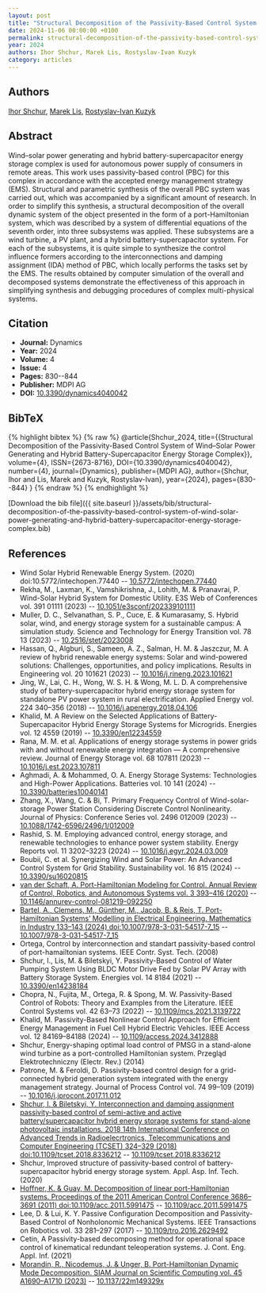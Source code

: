 ```yaml
---
layout: post
title: "Structural Decomposition of the Passivity-Based Control System of Wind–Solar Power Generating and Hybrid Battery-Supercapacitor Energy Storage Complex"
date: 2024-11-06 00:00:00 +0100
permalink: structural-decomposition-of-the-passivity-based-control-system-of-wind-solar-power-generating-and-hybrid-battery-supercapacitor-energy-storage-complex
year: 2024
authors: Ihor Shchur, Marek Lis, Rostyslav-Ivan Kuzyk
category: articles
---
```

 
## Authors
[Ihor Shchur](authors/igor-z-shchur), [Marek Lis](authors/marek-lis), [Rostyslav-Ivan Kuzyk](authors/rostyslav-ivan-kuzyk)
 
## Abstract
Wind–solar power generating and hybrid battery-supercapacitor energy storage complex is used for autonomous power supply of consumers in remote areas. This work uses passivity-based control (PBC) for this complex in accordance with the accepted energy management strategy (EMS). Structural and parametric synthesis of the overall PBC system was carried out, which was accompanied by a significant amount of research. In order to simplify this synthesis, a structural decomposition of the overall dynamic system of the object presented in the form of a port-Hamiltonian system, which was described by a system of differential equations of the seventh order, into three subsystems was applied. These subsystems are a wind turbine, a PV plant, and a hybrid battery-supercapacitor system. For each of the subsystems, it is quite simple to synthesize the control influence formers according to the interconnections and damping assignment (IDA) method of PBC, which locally performs the tasks set by the EMS. The results obtained by computer simulation of the overall and decomposed systems demonstrate the effectiveness of this approach in simplifying synthesis and debugging procedures of complex multi-physical systems.
 
## Citation
- **Journal:** Dynamics
- **Year:** 2024
- **Volume:** 4
- **Issue:** 4
- **Pages:** 830--844
- **Publisher:** MDPI AG
- **DOI:** [10.3390/dynamics4040042](https://doi.org/10.3390/dynamics4040042)
 
## BibTeX
{% highlight bibtex %}
{% raw %}
@article{Shchur_2024,
  title={{Structural Decomposition of the Passivity-Based Control System of Wind–Solar Power Generating and Hybrid Battery-Supercapacitor Energy Storage Complex}},
  volume={4},
  ISSN={2673-8716},
  DOI={10.3390/dynamics4040042},
  number={4},
  journal={Dynamics},
  publisher={MDPI AG},
  author={Shchur, Ihor and Lis, Marek and Kuzyk, Rostyslav-Ivan},
  year={2024},
  pages={830--844}
}
{% endraw %}
{% endhighlight %}
 
[Download the bib file]({{ site.baseurl }}/assets/bib/structural-decomposition-of-the-passivity-based-control-system-of-wind-solar-power-generating-and-hybrid-battery-supercapacitor-energy-storage-complex.bib)
 
## References
- Wind Solar Hybrid Renewable Energy System. (2020) doi:10.5772/intechopen.77440 -- [10.5772/intechopen.77440](https://doi.org/10.5772/intechopen.77440)
- Rekha, M., Laxman, K., Vamshikrishna, J., Lohith, M. & Pranavrai, P. Wind-Solar Hybrid System for Domestic Utility. E3S Web of Conferences vol. 391 01111 (2023) -- [10.1051/e3sconf/202339101111](https://doi.org/10.1051/e3sconf/202339101111)
- Muller, D. C., Selvanathan, S. P., Cuce, E. & Kumarasamy, S. Hybrid solar, wind, and energy storage system for a sustainable campus: A simulation study. Science and Technology for Energy Transition vol. 78 13 (2023) -- [10.2516/stet/2023008](https://doi.org/10.2516/stet/2023008)
- Hassan, Q., Algburi, S., Sameen, A. Z., Salman, H. M. & Jaszczur, M. A review of hybrid renewable energy systems: Solar and wind-powered solutions: Challenges, opportunities, and policy implications. Results in Engineering vol. 20 101621 (2023) -- [10.1016/j.rineng.2023.101621](https://doi.org/10.1016/j.rineng.2023.101621)
- Jing, W., Lai, C. H., Wong, W. S. H. & Wong, M. L. D. A comprehensive study of battery-supercapacitor hybrid energy storage system for standalone PV power system in rural electrification. Applied Energy vol. 224 340–356 (2018) -- [10.1016/j.apenergy.2018.04.106](https://doi.org/10.1016/j.apenergy.2018.04.106)
- Khalid, M. A Review on the Selected Applications of Battery-Supercapacitor Hybrid Energy Storage Systems for Microgrids. Energies vol. 12 4559 (2019) -- [10.3390/en12234559](https://doi.org/10.3390/en12234559)
- Rana, M. M. et al. Applications of energy storage systems in power grids with and without renewable energy integration — A comprehensive review. Journal of Energy Storage vol. 68 107811 (2023) -- [10.1016/j.est.2023.107811](https://doi.org/10.1016/j.est.2023.107811)
- Aghmadi, A. & Mohammed, O. A. Energy Storage Systems: Technologies and High-Power Applications. Batteries vol. 10 141 (2024) -- [10.3390/batteries10040141](https://doi.org/10.3390/batteries10040141)
- Zhang, X., Wang, C. & Bi, T. Primary Frequency Control of Wind-solar-storage Power Station Considering Discrete Control Nonlinearity. Journal of Physics: Conference Series vol. 2496 012009 (2023) -- [10.1088/1742-6596/2496/1/012009](https://doi.org/10.1088/1742-6596/2496/1/012009)
- Rashid, S. M. Employing advanced control, energy storage, and renewable technologies to enhance power system stability. Energy Reports vol. 11 3202–3223 (2024) -- [10.1016/j.egyr.2024.03.009](https://doi.org/10.1016/j.egyr.2024.03.009)
- Boubii, C. et al. Synergizing Wind and Solar Power: An Advanced Control System for Grid Stability. Sustainability vol. 16 815 (2024) -- [10.3390/su16020815](https://doi.org/10.3390/su16020815)
- [van der Schaft, A. Port-Hamiltonian Modeling for Control. Annual Review of Control, Robotics, and Autonomous Systems vol. 3 393–416 (2020)](port-hamiltonian-modeling-for-control) -- [10.1146/annurev-control-081219-092250](https://doi.org/10.1146/annurev-control-081219-092250)
- [Bartel, A., Clemens, M., Günther, M., Jacob, B. & Reis, T. Port-Hamiltonian Systems’ Modelling in Electrical Engineering. Mathematics in Industry 133–143 (2024) doi:10.1007/978-3-031-54517-7_15](port-hamiltonian-systems-modelling-in-electrical-engineering) -- [10.1007/978-3-031-54517-7_15](https://doi.org/10.1007/978-3-031-54517-7_15)
- Ortega, Control by interconnection and standart passivity-based control of port-hamailtonian systems. IEEE Contr. Syst. Tech. (2008)
- Shchur, I., Lis, M. & Biletskyi, Y. Passivity-Based Control of Water Pumping System Using BLDC Motor Drive Fed by Solar PV Array with Battery Storage System. Energies vol. 14 8184 (2021) -- [10.3390/en14238184](https://doi.org/10.3390/en14238184)
- Chopra, N., Fujita, M., Ortega, R. & Spong, M. W. Passivity-Based Control of Robots: Theory and Examples from the Literature. IEEE Control Systems vol. 42 63–73 (2022) -- [10.1109/mcs.2021.3139722](https://doi.org/10.1109/mcs.2021.3139722)
- Khalid, M. Passivity-Based Nonlinear Control Approach for Efficient Energy Management in Fuel Cell Hybrid Electric Vehicles. IEEE Access vol. 12 84169–84188 (2024) -- [10.1109/access.2024.3412888](https://doi.org/10.1109/access.2024.3412888)
- Shchur, Energy-shaping optimal load control of PMSG in a stand-alone wind turbine as a port-controlled Hamiltonian system. Przegląd Elektrotechniczny (Electr. Rev.) (2014)
- Patrone, M. & Feroldi, D. Passivity-based control design for a grid-connected hybrid generation system integrated with the energy management strategy. Journal of Process Control vol. 74 99–109 (2019) -- [10.1016/j.jprocont.2017.11.012](https://doi.org/10.1016/j.jprocont.2017.11.012)
- [Shchur, I. & Biletskyi, Y. Interconnection and damping assignment passivity-based control of semi-active and active battery/supercapacitor hybrid energy storage systems for stand-alone photovoltaic installations. 2018 14th International Conference on Advanced Trends in Radioelecrtronics, Telecommunications and Computer Engineering (TCSET) 324–329 (2018) doi:10.1109/tcset.2018.8336212](interconnection-and-damping-assignment-passivity-based-control-of-semi-active-and-active-battery-supercapacitor-hybrid-energy-storage-systems-for-stand-alone-photovoltaic-installations) -- [10.1109/tcset.2018.8336212](https://doi.org/10.1109/tcset.2018.8336212)
- Shchur, Improved structure of passivity-based control of battery-supercapacitor hybrid energy storage system. Appl. Asp. Inf. Tech. (2020)
- [Hoffner, K. & Guay, M. Decomposition of linear port-Hamiltonian systems. Proceedings of the 2011 American Control Conference 3686–3691 (2011) doi:10.1109/acc.2011.5991475](decomposition-of-linear-port-hamiltonian-systems) -- [10.1109/acc.2011.5991475](https://doi.org/10.1109/acc.2011.5991475)
- Lee, D. & Lui, K. Y. Passive Configuration Decomposition and Passivity-Based Control of Nonholonomic Mechanical Systems. IEEE Transactions on Robotics vol. 33 281–297 (2017) -- [10.1109/tro.2016.2629492](https://doi.org/10.1109/tro.2016.2629492)
- Cetin, A Passivity-based decomposing method for operational space control of kinematical redundant teleoperation systems. J. Cont. Eng. Appl. Inf. (2021)
- [Morandin, R., Nicodemus, J. & Unger, B. Port-Hamiltonian Dynamic Mode Decomposition. SIAM Journal on Scientific Computing vol. 45 A1690–A1710 (2023)](port-hamiltonian-dynamic-mode-decomposition) -- [10.1137/22m149329x](https://doi.org/10.1137/22m149329x)

